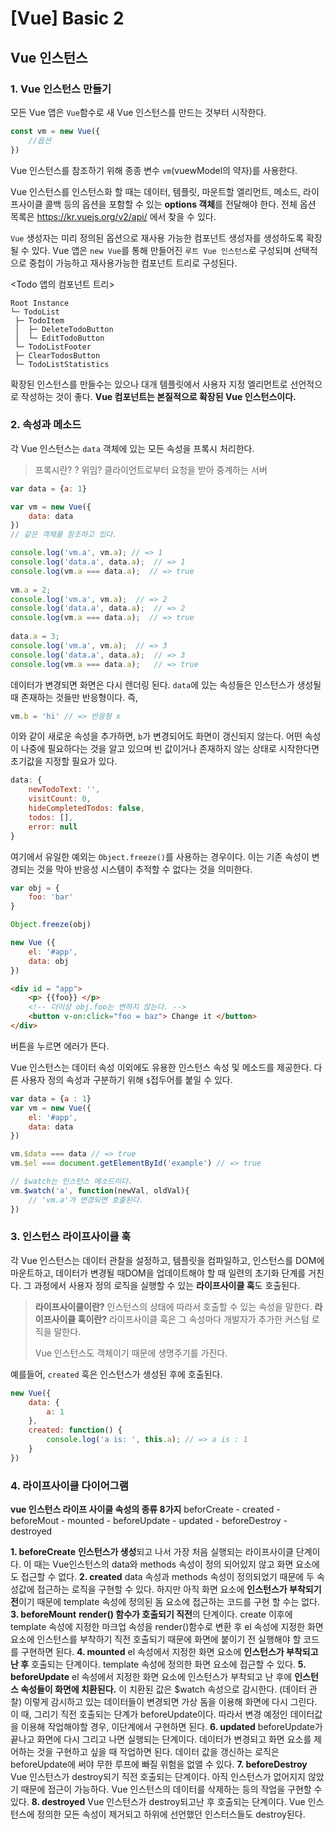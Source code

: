 # [Vue] Basic 2

## Vue 인스턴스

### 1. Vue 인스턴스 만들기
모든 Vue 앱은 `Vue`함수로 새 Vue 인스턴스를 만드는 것부터 시작한다.
```javascript
const vm = new Vue({
	//옵션
})
```
Vue 인스턴스를 참조하기 위해 종종 변수 `vm`(vuewModel의 약자)를 사용한다.

Vue 인스턴스를 인스턴스화 할 때는 데이터, 템플릿, 마운트할 엘리먼트, 메소드, 라이프사이클 콜백 등의 옵션을 포함할 수 있는 **options 객체**를 전달해야 한다.
전체 옵션 목록은 https://kr.vuejs.org/v2/api/ 에서 찾을 수 있다.

`Vue` 생성자는 미리 정의된 옵션으로 재사용 가능한 컴포넌트 생성자를 생성하도록 확장될 수 있다.
Vue 앱은 `new Vue`를 통해 만들어진 `루트 Vue 인스턴스`로 구성되며 선택적으로 중첩이 가능하고 재사용가능한 컴포넌트 트리로 구성된다.

<Todo 앱의 컴포넌트 트리>
```
Root Instance  
└─ TodoList  
 ├─ TodoItem  
 │  ├─ DeleteTodoButton  
 │  └─ EditTodoButton  
 └─ TodoListFooter  
 ├─ ClearTodosButton  
 └─ TodoListStatistics
```
확장된 인스턴스를 만들수는 있으나 대개 템플릿에서 사용자 지정 엘리먼트로 선언적으로 작성하는 것이 좋다.
**Vue 컴포넌트는 본질적으로 확장된 Vue 인스턴스이다.**

### 2. 속성과 메소드
각 Vue 인스턴스는 `data` 객체에 있는 모든 속성을 프록시 처리한다.
> 프록시란?
? 위임? 클라이언트로부터 요청을 받아 중계하는 서버

```javascript
var data = {a: 1}

var vm = new Vue({
	data: data
})
// 같은 객체를 참조하고 있다.

console.log('vm.a', vm.a); // => 1  
console.log('data.a', data.a);	// => 1  
console.log(vm.a === data.a);  // => true  
  
vm.a = 2;  
console.log('vm.a', vm.a);  // => 2  
console.log('data.a', data.a);  // => 2 
console.log(vm.a === data.a);  // => true
  
data.a = 3;  
console.log('vm.a', vm.a);  // => 3  
console.log('data.a', data.a);  // => 3  
console.log(vm.a === data.a);	// => true  
```
데이터가 변경되면 화면은 다시 렌더링 된다.
`data`에 있는 속성들은 인스턴스가 생성될 때 존재하는 것들만 반응형이다.
즉,
```javascript
vm.b = 'hi' // => 반응형 x
```
이와 같이 새로운 속성을 추가하면, `b`가 변경되어도 화면이 갱신되지 않는다.
어떤 속성이 나중에 필요하다는 것을 알고 있으며 빈 값이거나 존재하지 않는 상태로 시작한다면 초기값을 지정할 필요가 있다.
```javascript
data: {
	newTodoText: '',
	visitCount: 0,
	hideCompletedTodos: false,
	todos: [],
	error: null
}
```
여기에서 유일한 예외는 `Object.freeze()`를 사용하는 경우이다.
이는 기존 속성이 변경되는 것을 막아 반응성 시스템이 추적할 수 없다는 것을 의미한다.
```javascript
var obj = {
	foo: 'bar'
}

Object.freeze(obj)

new Vue ({
	el: '#app',
	data: obj
})
```
```html
<div id = "app">
	<p> {{foo}} </p>
	<!-- 더이상 obj.foo는 변하지 않는다. -->
	<button v-on:click="foo = baz"> Change it </button>
</div>
```
버튼을 누르면 에러가 뜬다.


Vue 인스턴스는 데이터 속성 이외에도 유용한 인스턴스 속성 및 메소드를 제공한다.
다른 사용자 정의 속성과 구분하기 위해 `$`접두어를 붙일 수 있다.

```javascript
var data = {a : 1}
var vm = new Vue({
	el: '#app',
	data: data
})

vm.$data === data // => true
vm.$el === document.getElementById('example') // => true

// $watch는 인스턴스 메소드이다.
vm.$watch('a', function(newVal, oldVal){
	// 'vm.a'가 변경되면 호출된다.
})
```
### 3. 인스턴스 라이프사이클 훅
각 Vue 인스턴스는 데이터 관찰을 설정하고, 템플릿을 컴파일하고, 인스턴스를 DOM에 마운트하고, 데이터가 변경될 때DOM을 업데이트해야 할 때 일련의 초기화 단계를 거친다.
그 과정에서 사용자 정의 로직을 실행할 수 있는 **라이프사이클 훅**도 호출된다.

> **라이프사이클이란?**
> 인스턴스의 상태에 따라서 호출할 수 있는 속성을 말한다.
> **라이프사이클 훅이란?**
> 라이프사이클 훅은 그 속성마다 개발자가 추가한 커스텀 로직을 말한다.
> 
> Vue 인스턴스도 객체이기 때문에 생명주기를 가진다.
> 

예를들어, `created` 훅은 인스턴스가 생성된 후에 호출된다.
```javascript
new Vue({
	data: {
		a: 1
	},
	created: function() {
		console.log('a is: ', this.a); // => a is : 1
	}
})
```

### 4. 라이프사이클 다이어그램
**vue 인스턴스 라이프 사이클 속성의 종류 8가지**
beforCreate - created - beforeMout - mounted - beforeUpdate - updated - beforeDestroy - destroyed

**1. beforeCreate**
 **인스턴스가 생성**되고 나서 가장 처음 실행되는 라이프사이클 단계이다.
 이 때는 Vue인스턴스의 data와 methods 속성이 정의 되어있지 않고 화면 요소에도 접근할 수 없다.
 **2. created**
 data 속성과 methods 속성이 정의되었기 때문에 두 속성값에 접근하는 로직을 구현할 수 있다. 
 하지만 아직 화면 요소에 **인스턴스가 부착되기 전**이기 때문에 template 속성에 정의된 돔 요소에 접근하는 코드를 구현 할 수는 없다.
 **3. beforeMount**
 **render() 함수가 호출되기 직전**의 단계이다.
 create 이후에 template 속성에 지정한 마크업 속성을 render()함수로 변환 후 el 속성에 지정한 화면 요소에 인스턴스를 부착하기 직전 호출되기 때문에 화면에 붙이기 전 실행해야 할 코드를 구현하면 된다.
 **4. mounted**
 el 속성에서 지정한 화면 요소에 **인스턴스가 부착되고 난 후** 호출되는 단계이다.
 template 속성에 정의한 화면 요소에 접근할 수 있다.
 **5. beforeUpdate**
	 el 속성에서 지정한 화면 요소에 인스턴스가 부착되고 난 후에 **인스턴스 속성들이 화면에 치환된다.**
	 이 치환된 값은 $watch 속성으로 감시한다. (데이터 관찰)
	 이렇게 감시하고 있는 데이터들이 변경되면 가상 돔을 이용해 화면에 다시 그린다. 이 때, 그리기 직전 호출되는 단계가 beforeUpdate이다.
	 따라서 변경 예정인 데이터값을 이용해 작업해야할 경우, 이단계에서 구현하면 된다.
 **6. updated**
	beforeUpdate가 끝나고 화면에 다시 그리고 나면 실행되는 단계이다.
	데이터가 변경되고 화면 요소를 제어하는 것을 구현하고 싶을 때 작업하면 된다.
	데이터 값을 갱신하는 로직은 beforeUpdate에 써야 무한 루프에 빠질 위험을 없앨 수 있다.
**7. beforeDestroy**
	Vue 인스턴스가 destroy되기 직전 호출되는 단계이다.
	아직 인스턴스가 없어지지 않았기 때문에 접근이 가능하다.
	Vue 인스턴스의 데이터를 삭제하는 등의 작업을 구현할 수 있다.
**8. destroyed**
	Vue 인스턴스가 destroy되고난 후 호출되는 단계이다. 
	Vue 인스턴스에 정의한 모든 속성이 제거되고 하위에 선언했던 인스터스들도 destroy된다.